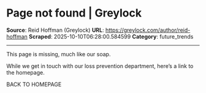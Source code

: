 # Page not found | Greylock

**Source**: Reid Hoffman (Greylock)
**URL**: https://greylock.com/author/reid-hoffman
**Scraped**: 2025-10-10T06:28:00.584599
**Category**: future_trends

---

This page is missing, much like our soap.

While we get in touch with our loss prevention department, here’s a link to the homepage.

BACK TO HOMEPAGE
